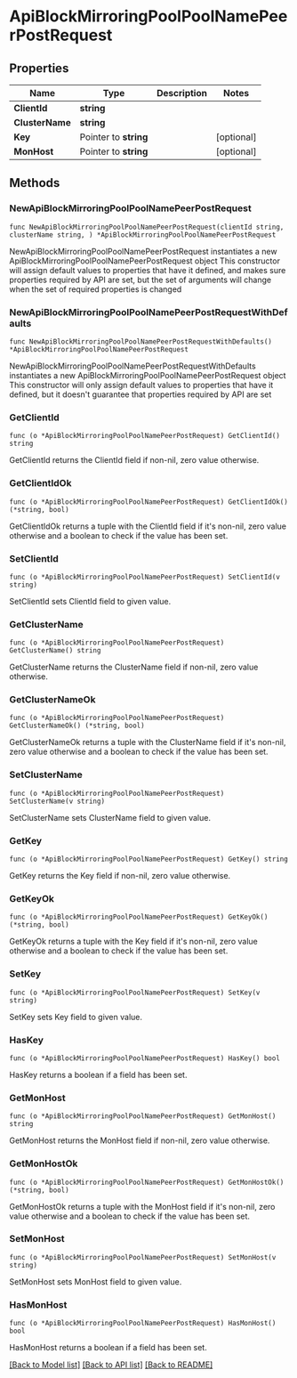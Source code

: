 # ApiBlockMirroringPoolPoolNamePeerPostRequest

## Properties

Name | Type | Description | Notes
------------ | ------------- | ------------- | -------------
**ClientId** | **string** |  | 
**ClusterName** | **string** |  | 
**Key** | Pointer to **string** |  | [optional] 
**MonHost** | Pointer to **string** |  | [optional] 

## Methods

### NewApiBlockMirroringPoolPoolNamePeerPostRequest

`func NewApiBlockMirroringPoolPoolNamePeerPostRequest(clientId string, clusterName string, ) *ApiBlockMirroringPoolPoolNamePeerPostRequest`

NewApiBlockMirroringPoolPoolNamePeerPostRequest instantiates a new ApiBlockMirroringPoolPoolNamePeerPostRequest object
This constructor will assign default values to properties that have it defined,
and makes sure properties required by API are set, but the set of arguments
will change when the set of required properties is changed

### NewApiBlockMirroringPoolPoolNamePeerPostRequestWithDefaults

`func NewApiBlockMirroringPoolPoolNamePeerPostRequestWithDefaults() *ApiBlockMirroringPoolPoolNamePeerPostRequest`

NewApiBlockMirroringPoolPoolNamePeerPostRequestWithDefaults instantiates a new ApiBlockMirroringPoolPoolNamePeerPostRequest object
This constructor will only assign default values to properties that have it defined,
but it doesn't guarantee that properties required by API are set

### GetClientId

`func (o *ApiBlockMirroringPoolPoolNamePeerPostRequest) GetClientId() string`

GetClientId returns the ClientId field if non-nil, zero value otherwise.

### GetClientIdOk

`func (o *ApiBlockMirroringPoolPoolNamePeerPostRequest) GetClientIdOk() (*string, bool)`

GetClientIdOk returns a tuple with the ClientId field if it's non-nil, zero value otherwise
and a boolean to check if the value has been set.

### SetClientId

`func (o *ApiBlockMirroringPoolPoolNamePeerPostRequest) SetClientId(v string)`

SetClientId sets ClientId field to given value.


### GetClusterName

`func (o *ApiBlockMirroringPoolPoolNamePeerPostRequest) GetClusterName() string`

GetClusterName returns the ClusterName field if non-nil, zero value otherwise.

### GetClusterNameOk

`func (o *ApiBlockMirroringPoolPoolNamePeerPostRequest) GetClusterNameOk() (*string, bool)`

GetClusterNameOk returns a tuple with the ClusterName field if it's non-nil, zero value otherwise
and a boolean to check if the value has been set.

### SetClusterName

`func (o *ApiBlockMirroringPoolPoolNamePeerPostRequest) SetClusterName(v string)`

SetClusterName sets ClusterName field to given value.


### GetKey

`func (o *ApiBlockMirroringPoolPoolNamePeerPostRequest) GetKey() string`

GetKey returns the Key field if non-nil, zero value otherwise.

### GetKeyOk

`func (o *ApiBlockMirroringPoolPoolNamePeerPostRequest) GetKeyOk() (*string, bool)`

GetKeyOk returns a tuple with the Key field if it's non-nil, zero value otherwise
and a boolean to check if the value has been set.

### SetKey

`func (o *ApiBlockMirroringPoolPoolNamePeerPostRequest) SetKey(v string)`

SetKey sets Key field to given value.

### HasKey

`func (o *ApiBlockMirroringPoolPoolNamePeerPostRequest) HasKey() bool`

HasKey returns a boolean if a field has been set.

### GetMonHost

`func (o *ApiBlockMirroringPoolPoolNamePeerPostRequest) GetMonHost() string`

GetMonHost returns the MonHost field if non-nil, zero value otherwise.

### GetMonHostOk

`func (o *ApiBlockMirroringPoolPoolNamePeerPostRequest) GetMonHostOk() (*string, bool)`

GetMonHostOk returns a tuple with the MonHost field if it's non-nil, zero value otherwise
and a boolean to check if the value has been set.

### SetMonHost

`func (o *ApiBlockMirroringPoolPoolNamePeerPostRequest) SetMonHost(v string)`

SetMonHost sets MonHost field to given value.

### HasMonHost

`func (o *ApiBlockMirroringPoolPoolNamePeerPostRequest) HasMonHost() bool`

HasMonHost returns a boolean if a field has been set.


[[Back to Model list]](../README.md#documentation-for-models) [[Back to API list]](../README.md#documentation-for-api-endpoints) [[Back to README]](../README.md)


